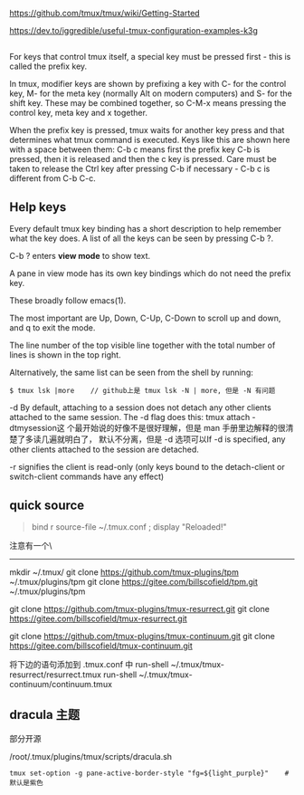 https://github.com/tmux/tmux/wiki/Getting-Started

https://dev.to/iggredible/useful-tmux-configuration-examples-k3g

## 

For keys that control tmux itself, a special key must be pressed first - this
is called the prefix key.

In tmux, modifier keys are shown by prefixing a key with C- for the control key,
M- for the meta key (normally Alt on modern computers) and S- for the shift
key.  These may be combined together, so C-M-x means pressing the control key,
meta key and x together.


When the prefix key is pressed, tmux waits for another key press and that
determines what tmux command is executed. Keys like this are shown here with a
space between them: C-b c means first the prefix key C-b is pressed, then it is
released and then the c key is pressed. Care must be taken to release the Ctrl
key after pressing C-b if necessary - C-b c is different from C-b C-c.

## Help keys

Every default tmux key binding has a short description to help remember what
the key does. A list of all the keys can be seen by pressing C-b ?.

C-b ? enters **view mode** to show text.

 A pane in view mode has its own key bindings which do not need the prefix key.

 These broadly follow emacs(1). 
 
 The most important are Up, Down, C-Up, C-Down to scroll up and down, and q to
 exit the mode. 
 
 The line number of the top visible line together with the total number of
 lines is shown in the top right.

 Alternatively, the same list can be seen from the shell by running:

    $ tmux lsk |more    // github上是 tmux lsk -N | more, 但是 -N 有问题

-d By default, attaching to a session does not detach any other clients
attached to the same session. The -d flag does this: tmux attach -dtmysession这
个最开始说的好像不是很好理解，但是 man 手册里边解释的很清楚了多读几遍就明白了，
默认不分离，但是 -d 选项可以If -d is specified, any other clients attached to
the session are detached.  

-r signifies the client is read-only (only keys bound to the detach-client or
switch-client commands have any effect)

## quick source

> bind r source-file ~/.tmux.conf \; display "Reloaded!"

注意有一个\

---

mkdir ~/.tmux/
git clone https://github.com/tmux-plugins/tpm       ~/.tmux/plugins/tpm
git clone https://gitee.com/billscofield/tpm.git    ~/.tmux/plugins/tpm

git clone https://github.com/tmux-plugins/tmux-resurrect.git
git clone https://gitee.com/billscofield/tmux-resurrect.git

git clone https://github.com/tmux-plugins/tmux-continuum.git
git clone https://gitee.com/billscofield/tmux-continuum.git

将下边的语句添加到 .tmux.conf 中
run-shell ~/.tmux/tmux-resurrect/resurrect.tmux
run-shell ~/.tmux/tmux-continuum/continuum.tmux

## dracula 主题

部分开源

/root/.tmux/plugins/tmux/scripts/dracula.sh

    tmux set-option -g pane-active-border-style "fg=${light_purple}"    #默认是紫色

